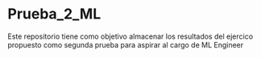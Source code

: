 # Prueba_2_ML
Este repositorio tiene como objetivo almacenar los resultados del ejercico propuesto como segunda prueba para aspirar al cargo de ML Engineer
